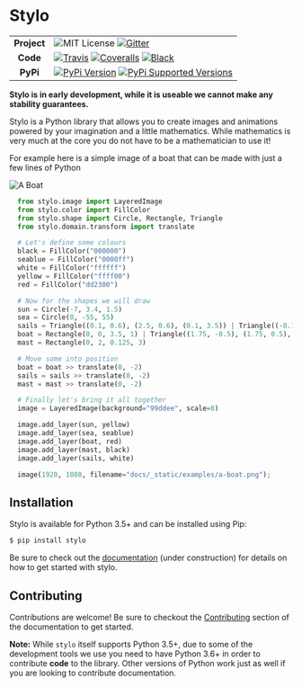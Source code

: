 # Stylo
|   |   |
|:-------------:|----|
| **Project** | ![MIT License](https://img.shields.io/github/license/alcarney/stylo.svg) [![Gitter](https://badges.gitter.im/stylo-py/Lobby.svg)](https://gitter.im/stylo-py/Lobby?utm_source=badge&utm_medium=badge&utm_campaign=pr-badge&utm_content=badge) |
| **Code**| [![Travis](https://travis-ci.org/alcarney/stylo.svg?branch=develop)](https://travis-ci.org/alcarney/stylo) [![Coveralls](https://coveralls.io/repos/github/alcarney/stylo/badge.svg?branch=develop)](https://coveralls.io/github/alcarney/stylo?branch=develop) [![Black](https://img.shields.io/badge/code%20style-black-000000.svg)](https://github.com/ambv/black)|
| **PyPi** | [![PyPi Version](https://img.shields.io/pypi/v/stylo.svg)](https://pypi.org/project/stylo) [![PyPi Supported Versions](https://img.shields.io/pypi/pyversions/stylo.svg)](https://pypi.org/project/stylo)|

**Stylo is in early development, while it is useable we cannot make any
stability guarantees.**

Stylo is a Python library that allows you to create images and animations
powered by your imagination and a little mathematics. While mathematics is very
much at the core you do not have to be a mathematician to use it!

For example here is a simple image of a boat that can be made with just a few
lines of Python


![A Boat](https://raw.githubusercontent.com/alcarney/stylo/develop/img/a-boat.png)


```python
  from stylo.image import LayeredImage
  from stylo.color import FillColor
  from stylo.shape import Circle, Rectangle, Triangle
  from stylo.domain.transform import translate

  # Let's define some colours
  black = FillColor("000000")
  seablue = FillColor("0000ff")
  white = FillColor("ffffff")
  yellow = FillColor("ffff00")
  red = FillColor("dd2300")

  # Now for the shapes we will draw
  sun = Circle(-7, 3.4, 1.5)
  sea = Circle(0, -55, 55)
  sails = Triangle((0.1, 0.6), (2.5, 0.6), (0.1, 3.5)) | Triangle((-0.1, 0.6), (-1.5, 0.6), (-0.1, 3.5))
  boat = Rectangle(0, 0, 3.5, 1) | Triangle((1.75, -0.5), (1.75, 0.5), (2.25, 0.5))
  mast = Rectangle(0, 2, 0.125, 3)

  # Move some into position
  boat = boat >> translate(0, -2)
  sails = sails >> translate(0, -2)
  mast = mast >> translate(0, -2)

  # Finally let's bring it all together
  image = LayeredImage(background="99ddee", scale=8)

  image.add_layer(sun, yellow)
  image.add_layer(sea, seablue)
  image.add_layer(boat, red)
  image.add_layer(mast, black)
  image.add_layer(sails, white)

  image(1920, 1080, filename="docs/_static/examples/a-boat.png");
```

## Installation

Stylo is available for Python 3.5+ and can be installed using Pip:

```sh
$ pip install stylo
```

Be sure to check out the [documentation](https://alcarney.github.io/stylo)
(under construction) for details on how to get started with stylo.

## Contributing

Contributions are welcome! Be sure to checkout the
[Contributing](https://alcarney.github.io/stylo/contributing/) section of the
documentation to get started.

**Note:** While `stylo` itself supports Python 3.5+, due to some of the
development tools we use you need to have Python 3.6+ in order to contribute
**code** to the library. Other versions of Python work just as well if you are
looking to contribute documentation.
